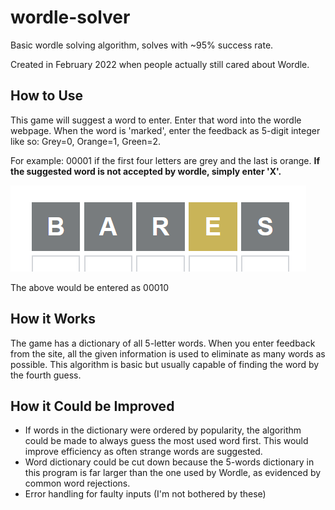 # wordle-solver
Basic wordle solving algorithm, solves with ~95% success rate.

Created in February 2022 when people actually still cared about Wordle.

## How to Use

This game will suggest a word to enter. Enter that word into the wordle webpage.
When the word is 'marked', enter the feedback as 5-digit integer like so: Grey=0, Orange=1, Green=2.

For example: 00001 if the first four letters are grey and the last is orange.
**If the suggested word is not accepted by wordle, simply enter 'X'.**

![Example](example.png)

The above would be entered as 00010

## How it Works

The game has a dictionary of all 5-letter words. When you enter feedback from the site, all the given information is used to eliminate as many words as possible. This algorithm is basic but usually capable of finding the word by the fourth guess.

## How it Could be Improved

- If words in the dictionary were ordered by popularity, the algorithm could be made to always guess the most used word first. This would improve efficiency as often strange words are suggested.
- Word dictionary could be cut down because the 5-words dictionary in this program is far larger than the one used by Wordle, as evidenced by common word rejections.
- Error handling for faulty inputs (I'm not bothered by these)